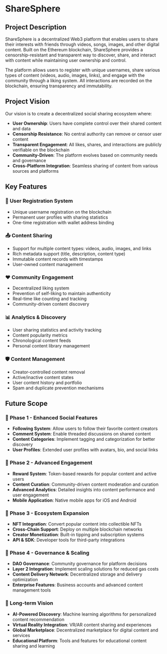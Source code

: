 # ShareSphere

## Project Description

ShareSphere is a decentralized Web3 platform that enables users to share their interests with friends through videos, songs, images, and other digital content. Built on the Ethereum blockchain, ShareSphere provides a censorship-resistant and transparent way to discover, share, and interact with content while maintaining user ownership and control.

The platform allows users to register with unique usernames, share various types of content (videos, audio, images, links), and engage with the community through a liking system. All interactions are recorded on the blockchain, ensuring transparency and immutability.

## Project Vision

Our vision is to create a decentralized social sharing ecosystem where:

- **User Ownership**: Users have complete control over their shared content and data
- **Censorship Resistance**: No central authority can remove or censor user content
- **Transparent Engagement**: All likes, shares, and interactions are publicly verifiable on the blockchain
- **Community-Driven**: The platform evolves based on community needs and governance
- **Cross-Platform Integration**: Seamless sharing of content from various sources and platforms

## Key Features

### 🔐 **User Registration System**
- Unique username registration on the blockchain
- Permanent user profiles with sharing statistics
- One-time registration with wallet address binding

### 📤 **Content Sharing**
- Support for multiple content types: videos, audio, images, and links
- Rich metadata support (title, description, content type)
- Immutable content records with timestamps
- User-owned content management

### ❤️ **Community Engagement**
- Decentralized liking system
- Prevention of self-liking to maintain authenticity
- Real-time like counting and tracking
- Community-driven content discovery

### 📊 **Analytics & Discovery**
- User sharing statistics and activity tracking
- Content popularity metrics
- Chronological content feeds
- Personal content library management

### 🛡️ **Content Management**
- Creator-controlled content removal
- Active/inactive content states
- User content history and portfolio
- Spam and duplicate prevention mechanisms

## Future Scope

### 🎯 **Phase 1 - Enhanced Social Features**
- **Following System**: Allow users to follow their favorite content creators
- **Comment System**: Enable threaded discussions on shared content
- **Content Categories**: Implement tagging and categorization for better discovery
- **User Profiles**: Extended user profiles with avatars, bio, and social links

### 🎯 **Phase 2 - Advanced Engagement**
- **Reward System**: Token-based rewards for popular content and active users
- **Content Curation**: Community-driven content moderation and curation
- **Advanced Analytics**: Detailed insights into content performance and user engagement
- **Mobile Application**: Native mobile apps for iOS and Android

### 🎯 **Phase 3 - Ecosystem Expansion**
- **NFT Integration**: Convert popular content into collectible NFTs
- **Cross-Chain Support**: Deploy on multiple blockchain networks
- **Creator Monetization**: Built-in tipping and subscription systems
- **API & SDK**: Developer tools for third-party integrations

### 🎯 **Phase 4 - Governance & Scaling**
- **DAO Governance**: Community governance for platform decisions
- **Layer 2 Integration**: Implement scaling solutions for reduced gas costs
- **Content Delivery Network**: Decentralized storage and delivery optimization
- **Enterprise Features**: Business accounts and advanced content management tools

### 🔮 **Long-term Vision**
- **AI-Powered Discovery**: Machine learning algorithms for personalized content recommendation
- **Virtual Reality Integration**: VR/AR content sharing and experiences
- **Global Marketplace**: Decentralized marketplace for digital content and services
- **Educational Platform**: Tools and features for educational content sharing and learning
